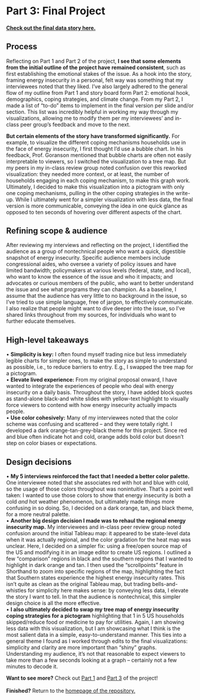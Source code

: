 # Part 3: Final Project 

#### [Check out the final data story here.]()


## Process
Reflecting on Part 1 and Part 2 of the project, <b>I see that some elements from the initial outline of the project have remained consistent</b>, such as first establishing the emotional stakes of the issue. As a hook into the story, framing energy insecurity in a personal, felt way was something that my interviewees noted that they liked. I’ve also largely adhered to the general flow of my outline from Part 1 and story board form Part 2: emotional hook, demographics, coping strategies, and climate change. From my Part 2, I made a list of “to-do” items to implement in the final version per slide and/or section. This list was incredibly helpful in working my way through my visualizations, allowing me to modify them per my interviewees’ and in-class peer group’s feedback and move to the next.

<b>But certain elements of the story have transformed significantly.</b> For example, to visualize the different coping mechanisms households use in the face of energy insecurity, I first thought I’d use a bubble chart. In his feedback, Prof. Goranson mentioned that bubble charts are often not easily interpretable to viewers, so I switched the visualization to a tree map. But my peers in my in-class review group noted confusion over this reworked visualization: they needed more context, or at least, the number of households engaging in each coping mechanism, to make this graph work. Ultimately, I decided to make this visualization into a pictogram with only one coping mechanisms, pulling in the other coping strategies in the write-up. While I ultimately went for a simpler visualization with less data, the final version is more communicable, conveying the idea in one quick glance as opposed to ten seconds of hovering over different aspects of the chart. 

## Refining scope & audience
After reviewing my interviews and reflecting on the project, I identified the audience as a group of nontechnical people who want a quick, digestible snapshot of energy insecurity. Specific audience members include congressional aides, who oversee a variety of policy issues and have limited bandwidth; policymakers at various levels (federal, state, and local), who want to know the essence of the issue and who it impacts; and advocates or curious members of the public, who want to better understand the issue and see what programs they can champion. As a baseline, I assume that the audience has very little to no background in the issue, so I’ve tried to use simple language, free of jargon, to effectively communicate. I also realize that people might want to dive deeper into the issue, so I’ve shared links throughout from my sources, for individuals who want to further educate themselves. 

## High-level takeaways
•	<b>Simplicity is key:</b> I often found myself trading nice but less immediately legible charts for simpler ones, to make the story as simple to understand as possible, i.e., to reduce barriers to entry. E.g., I swapped the tree map for a pictogram.
<br>
•	<b>Elevate lived experience:</b> From my original proposal onward, I have wanted to integrate the experiences of people who deal with energy insecurity on a daily basis. Throughout the story, I have added block quotes as stand-alone black-and white slides with yellow-text highlight to visually force viewers to contend with how energy insecurity actually impacts people.<br>
•	<b>Use color cohesively:</b> Many of my interviewees noted that the color scheme was confusing and scattered – and they were totally right. I developed a dark orange-tan-grey-black theme for this project. Since red and blue often indicate hot and cold, orange adds bold color but doesn’t step on color biases or expectations. 

## Design decisions
•	<b>My 5 interviews reinforced the fact that I needed a better color palette.</b> One interviewee noted that she associates red with hot and blue with cold, so the usage of those colors throughout was nonintuitive. That’s a point well taken: I wanted to use those colors to show that energy insecurity is both a cold <em>and</em> hot weather phenomenon, but ultimately made things more confusing in so doing. So, I decided on a dark orange, tan, and black theme, for a more neutral palette.<br> 
•	<b>Another big design decision I made was to rehaul the regional energy insecurity map.</b> My interviewees and in-class peer review group noted confusion around the initial Tableau map: it appeared to be state-level data when it was actually regional, and the color gradation for the heat map was unclear. Here, I decided on a simpler fix: using a free/open source map of the US and modifying it in an image editor to create US regions. I outlined a few “comparison” regions in black and the southern regions that I wanted to highlight in dark orange and tan. I then used the “scrollpoints” feature in Shorthand to zoom into specific regions of the map, highlighting the fact that Southern states experience the highest energy insecurity rates. This isn’t quite as clean as the original Tableau map, but trading bells-and-whistles for simplicity here makes sense: by conveying less data, I elevate the story I want to tell. In that the audience is nontechnical, this simpler design choice is all the more effective.<br>
•	<b>I also ultimately decided to swap my tree map of energy insecurity coping strategies for a pictogram</b> highlighting that 1 in 5 US households skipped/reduce food or medicine to pay for utilities. Again, I am showing less data with this visualization, but I am showcasing what I think is the most salient data in a simple, easy-to-understand manner. This ties into a general theme I found as I worked through edits to the final visualizations: simplicity and clarity are more important than “shiny” graphs. Understanding my audience, it’s not that reasonable to expect viewers to take more than a few seconds looking at a graph – certainly not a few minutes to decode it.<br> 



<b>Want to see more?</b> Check out [Part 1](Final_Project_Part1.md) and [Part 3](Final_Project_Part3.md) of the project!<br>
<br>
<b>Finished?</b> Return to the [homepage of the repository.](README.md)
